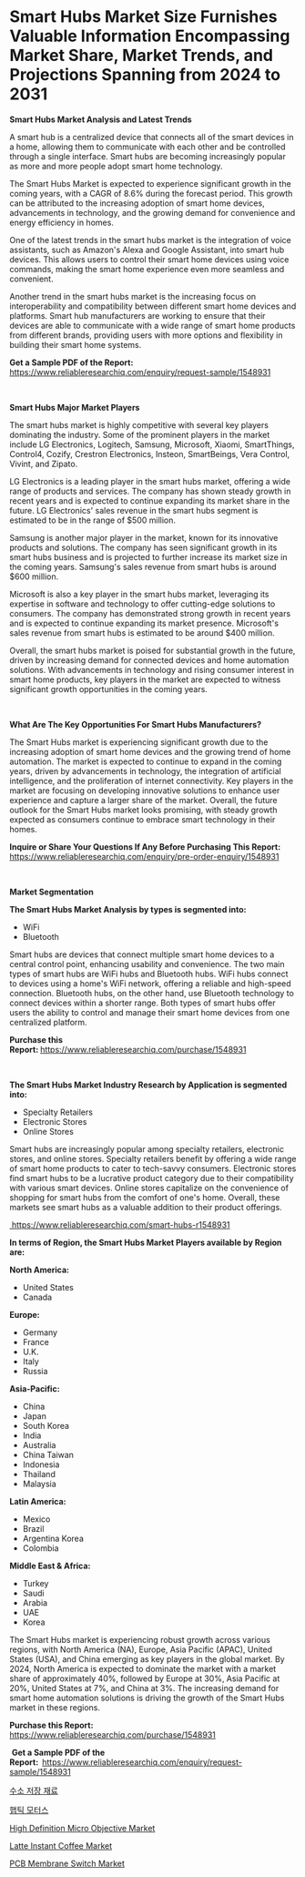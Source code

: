 <p><h1>Smart Hubs Market Size Furnishes Valuable Information Encompassing Market Share, Market Trends, and Projections Spanning from 2024 to 2031</h1></p><p><strong>Smart Hubs Market Analysis and Latest Trends</strong></p>
<p><p>A smart hub is a centralized device that connects all of the smart devices in a home, allowing them to communicate with each other and be controlled through a single interface. Smart hubs are becoming increasingly popular as more and more people adopt smart home technology.</p><p>The Smart Hubs Market is expected to experience significant growth in the coming years, with a CAGR of 8.6% during the forecast period. This growth can be attributed to the increasing adoption of smart home devices, advancements in technology, and the growing demand for convenience and energy efficiency in homes.</p><p>One of the latest trends in the smart hubs market is the integration of voice assistants, such as Amazon's Alexa and Google Assistant, into smart hub devices. This allows users to control their smart home devices using voice commands, making the smart home experience even more seamless and convenient.</p><p>Another trend in the smart hubs market is the increasing focus on interoperability and compatibility between different smart home devices and platforms. Smart hub manufacturers are working to ensure that their devices are able to communicate with a wide range of smart home products from different brands, providing users with more options and flexibility in building their smart home systems.</p></p>
<p><strong>Get a Sample PDF of the Report:&nbsp;</strong> <a href="https://www.reliableresearchiq.com/enquiry/request-sample/1548931">https://www.reliableresearchiq.com/enquiry/request-sample/1548931</a></p>
<p>&nbsp;</p>
<p><strong>Smart Hubs Major Market Players</strong></p>
<p><p>The smart hubs market is highly competitive with several key players dominating the industry. Some of the prominent players in the market include LG Electronics, Logitech, Samsung, Microsoft, Xiaomi, SmartThings, Control4, Cozify, Crestron Electronics, Insteon, SmartBeings, Vera Control, Vivint, and Zipato.</p><p>LG Electronics is a leading player in the smart hubs market, offering a wide range of products and services. The company has shown steady growth in recent years and is expected to continue expanding its market share in the future. LG Electronics' sales revenue in the smart hubs segment is estimated to be in the range of $500 million.</p><p>Samsung is another major player in the market, known for its innovative products and solutions. The company has seen significant growth in its smart hubs business and is projected to further increase its market size in the coming years. Samsung's sales revenue from smart hubs is around $600 million.</p><p>Microsoft is also a key player in the smart hubs market, leveraging its expertise in software and technology to offer cutting-edge solutions to consumers. The company has demonstrated strong growth in recent years and is expected to continue expanding its market presence. Microsoft's sales revenue from smart hubs is estimated to be around $400 million.</p><p>Overall, the smart hubs market is poised for substantial growth in the future, driven by increasing demand for connected devices and home automation solutions. With advancements in technology and rising consumer interest in smart home products, key players in the market are expected to witness significant growth opportunities in the coming years.</p></p>
<p>&nbsp;</p>
<p><strong>What Are The Key Opportunities For Smart Hubs Manufacturers?</strong></p>
<p><p>The Smart Hubs market is experiencing significant growth due to the increasing adoption of smart home devices and the growing trend of home automation. The market is expected to continue to expand in the coming years, driven by advancements in technology, the integration of artificial intelligence, and the proliferation of internet connectivity. Key players in the market are focusing on developing innovative solutions to enhance user experience and capture a larger share of the market. Overall, the future outlook for the Smart Hubs market looks promising, with steady growth expected as consumers continue to embrace smart technology in their homes.</p></p>
<p><strong>Inquire or Share Your Questions If Any Before Purchasing This Report:</strong> <a href="https://www.reliableresearchiq.com/enquiry/pre-order-enquiry/1548931">https://www.reliableresearchiq.com/enquiry/pre-order-enquiry/1548931</a></p>
<p>&nbsp;</p>
<p><strong>Market Segmentation</strong></p>
<p><strong>The Smart Hubs Market Analysis by types is segmented into:</strong></p>
<p><ul><li>WiFi</li><li>Bluetooth</li></ul></p>
<p><p>Smart hubs are devices that connect multiple smart home devices to a central control point, enhancing usability and convenience. The two main types of smart hubs are WiFi hubs and Bluetooth hubs. WiFi hubs connect to devices using a home's WiFi network, offering a reliable and high-speed connection. Bluetooth hubs, on the other hand, use Bluetooth technology to connect devices within a shorter range. Both types of smart hubs offer users the ability to control and manage their smart home devices from one centralized platform.</p></p>
<p><strong>Purchase this Report:&nbsp;</strong><a href="https://www.reliableresearchiq.com/purchase/1548931">https://www.reliableresearchiq.com/purchase/1548931</a></p>
<p>&nbsp;</p>
<p><strong>The Smart Hubs Market Industry Research by Application is segmented into:</strong></p>
<p><ul><li>Specialty Retailers</li><li>Electronic Stores</li><li>Online Stores</li></ul></p>
<p><p>Smart hubs are increasingly popular among specialty retailers, electronic stores, and online stores. Specialty retailers benefit by offering a wide range of smart home products to cater to tech-savvy consumers. Electronic stores find smart hubs to be a lucrative product category due to their compatibility with various smart devices. Online stores capitalize on the convenience of shopping for smart hubs from the comfort of one's home. Overall, these markets see smart hubs as a valuable addition to their product offerings.</p></p>
<p><a href="https://www.reliableresearchiq.com/smart-hubs-r1548931">&nbsp;https://www.reliableresearchiq.com/smart-hubs-r1548931</a></p>
<p><strong>In terms of Region, the Smart Hubs Market Players available by Region are:</strong></p>
<p>
    <p> <strong> North America: </strong>
        <ul>
            <li>United States</li>
            <li>Canada</li>
        </ul>
        </p> 
    <p> <strong> Europe: </strong>
        <ul>
            <li>Germany</li>
            <li>France</li>
            <li>U.K.</li>
            <li>Italy</li>
            <li>Russia</li>
        </ul>
        </p> 
    <p> <strong> Asia-Pacific: </strong>
        <ul>
            <li>China</li>
            <li>Japan</li>
            <li>South Korea</li>
            <li>India</li>
            <li>Australia</li>
            <li>China Taiwan</li>
            <li>Indonesia</li>
            <li>Thailand</li>
            <li>Malaysia</li>
        </ul>
        </p> 
    <p> <strong> Latin America: </strong>
        <ul>
            <li>Mexico</li>
            <li>Brazil</li>
            <li>Argentina Korea</li>
            <li>Colombia</li>
        </ul>
        </p> 
    <p> <strong> Middle East & Africa: </strong>
        <ul>
            <li>Turkey</li>
            <li>Saudi</li>
            <li>Arabia</li>
            <li>UAE</li>
            <li>Korea</li>
        </ul>
    </p>
    </p>
<p><p>The Smart Hubs market is experiencing robust growth across various regions, with North America (NA), Europe, Asia Pacific (APAC), United States (USA), and China emerging as key players in the global market. By 2024, North America is expected to dominate the market with a market share of approximately 40%, followed by Europe at 30%, Asia Pacific at 20%, United States at 7%, and China at 3%. The increasing demand for smart home automation solutions is driving the growth of the Smart Hubs market in these regions.</p></p>
<p><strong>Purchase this Report: </strong><a href="https://www.reliableresearchiq.com/purchase/1548931">https://www.reliableresearchiq.com/purchase/1548931</a></p>
<p>&nbsp;<strong>Get a Sample PDF of the Report:&nbsp;&nbsp;</strong><a href="https://www.reliableresearchiq.com/enquiry/request-sample/1548931">https://www.reliableresearchiq.com/enquiry/request-sample/1548931</a></p>
<p><strong></strong></p>
<p><p><a href="https://github.com/laholand/Market-Research-Report-List-5/blob/main/915066341495.md">수소 저장 재료</a></p><p><a href="https://medium.com/@uisoxxuy65/%EA%B8%80%EB%A1%9C%EB%B2%8C-%ED%96%85%ED%8B%B1-%EB%AA%A8%ED%84%B0-%EC%8B%9C%EC%9E%A5-%EA%B7%9C%EB%AA%A8-%EB%B0%8F-%EC%A0%90%EC%9C%A0%EC%9C%A8-%EB%B6%84%EC%84%9D-%EC%A0%9C%ED%92%88-%EC%9C%A0%ED%98%95-%EC%9D%91%EC%9A%A9-%EB%B6%84%EC%95%BC-%EC%A7%80%EC%97%AD%EB%B3%84-%EC%98%88%EC%B8%A1-2024-2031-8446b242b705">햅틱 모터스</a></p><p><a href="https://medium.com/@go-emi/high-definition-micro-objective-market-industry-trends-and-forecast-for-period-from-2024-to-2031-c65532696285">High Definition Micro Objective Market</a></p><p><a href="https://github.com/EveKerluke2023/Market-Research-Report-List-2/blob/main/latte-instant-coffee-market.md">Latte Instant Coffee Market</a></p><p><a href="https://medium.com/@gabrieluffman5656/comprehensive-analysis-of-the-global-pcb-membrane-switch-market-growth-trends-market-forecasts-60d81f8212d1">PCB Membrane Switch Market</a></p></p>